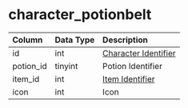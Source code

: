 # character\_potionbelt

| Column | Data Type | Description |
| :--- | :--- | :--- |
| id | int | [Character Identifier](character_data.md) |
| potion\_id | tinyint | Potion Identifier |
| item\_id | int | [Item Identifier](https://github.com/EQEmu/docs-db-schema/tree/e0eb157dbf5563b03c0faf391abc87ec69239f4a/docs/categories/characters/items.md) |
| icon | int | Icon |

